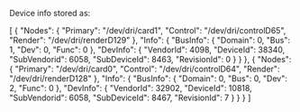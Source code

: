 Device info stored as:

[
    {
        "Nodes": {
            "Primary": "/dev/dri/card1",
            "Control": "/dev/dri/controlD65",
            "Render": "/dev/dri/renderD129"
        },
        "Info": {
            "BusInfo": {
                "Domain": 0,
                "Bus": 1,
                "Dev": 0,
                "Func": 0
            },
            "DevInfo": {
                "VendorId": 4098,
                "DeviceId": 38340,
                "SubVendorid": 6058,
                "SubDeviceId": 8463,
                "RevisionId": 0
            }
        }
    },
    {
        "Nodes": {
            "Primary": "/dev/dri/card0",
            "Control": "/dev/dri/controlD64",
            "Render": "/dev/dri/renderD128"
        },
        "Info": {
            "BusInfo": {
                "Domain": 0,
                "Bus": 0,
                "Dev": 2,
                "Func": 0
            },
            "DevInfo": {
                "VendorId": 32902,
                "DeviceId": 10818,
                "SubVendorid": 6058,
                "SubDeviceId": 8467,
                "RevisionId": 7
            }
        }
    }
]

